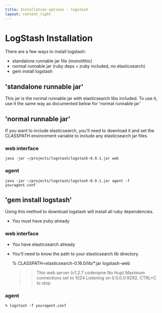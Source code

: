 ```yaml
---
title: Installation options - logstash
layout: content_right
---
```

# LogStash Installation

There are a few ways to install logstash:

* standalone runnable jar file  (monolithic)
* normal runnable jar (ruby deps + jruby included, no elasticsearch)
* gem install logstash

## 'standalone runnable jar'

This jar is the normal runnable jar with elasticsearch libs included. To use
it, use it the same way as documented below for 'normal runnable jar'

## 'normal runnable jar'

If you want to include elasticsearch, you'll need to download it and set the
CLASSPATH environment variable to include any elasticsearch jar files.

### web interface

    java -jar ~/projects/logstash/logstash-0.9.1.jar web

### agent 

    java -jar ~/projects/logstash/logstash-0.9.1.jar agent -f youragent.conf

## 'gem install logstash'

Using this method to download logstash will install all ruby dependencies.

* You must have jruby already

### web interface

* You have elasticsearch already
* You'll need to know the path to your elasticsearch lib directory.

    % CLASSPATH=elasticsearch-0.16.0/lib/*.jar logstash-web
    >> Thin web server (v1.2.7 codename No Hup)
    >> Maximum connections set to 1024
    >> Listening on 0.0.0.0:9292, CTRL+C to stop

### agent

    % logstash -f youragent.conf
